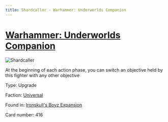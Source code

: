 ```yaml
---
title: Shardcaller - Warhammer: Underworlds Companion
---
```


# [Warhammer: Underworlds Companion](https://guidokessels.github.io/wh-underworlds)

  

![Shardcaller](https://warhammerunderworlds.com/wp-content/uploads/sites/6/2017/12/416_ENG-Shardcaller.png)

At the beginning of each action phase, you can switch an objective held by this fighter with any other objective

Type: Upgrade

Faction: [Universal](https://guidokessels.github.io/wh-underworlds/factions/universal)

Found in: [Ironskull's Boyz Expansion](https://guidokessels.github.io/wh-underworlds/locations/ironskulls-boyz-expansion)

Card number: 416
